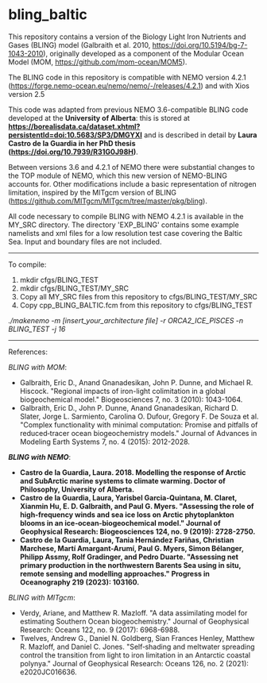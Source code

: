 # bling_baltic

This repository contains a version of the Biology Light Iron Nutrients and Gases (BLING) model (Galbraith et al. 2010, https://doi.org/10.5194/bg-7-1043-2010), originally developed as a component of the Modular Ocean Model (MOM, https://github.com/mom-ocean/MOM5). 

The BLING code in this repository is compatible with NEMO version 4.2.1 (https://forge.nemo-ocean.eu/nemo/nemo/-/releases/4.2.1) and with Xios version 2.5

This code was adapted from previous NEMO 3.6-compatible BLING code developed at the **University of Alberta**: this is stored at **https://borealisdata.ca/dataset.xhtml?persistentId=doi:10.5683/SP3/DMGYXI** and is described in detail by **Laura Castro de la Guardia in her PhD thesis (https://doi.org/10.7939/R31G0J98H)**. 

Between versions 3.6 and 4.2.1 of NEMO there were substantial changes to the TOP module of NEMO, which this new version of NEMO-BLING accounts for.  Other modifications include a basic representation of nitrogen limitation, inspired by the MITgcm version of BLING (https://github.com/MITgcm/MITgcm/tree/master/pkg/bling).

All code necessary to compile BLING with NEMO 4.2.1 is available in the MY_SRC directory.  The directory 'EXP_BLING' contains some example namelists and xml files for a low resolution test case covering the Baltic Sea.  Input and boundary files are not included.

-------------------------------------

To compile:

1) mkdir cfgs/BLING_TEST
2) mkdir cfgs/BLING_TEST/MY_SRC
3) Copy all MY_SRC files from this repository to cfgs/BLING_TEST/MY_SRC
4) Copy cpp_BLING_BALTIC.fcm from this repository to cfgs/BLING_TEST

*./makenemo -m [insert_your_architecture file] -r ORCA2_ICE_PISCES -n BLING_TEST -j 16*

-------------------------------------

References:

*BLING with MOM*:
  - Galbraith, Eric D., Anand Gnanadesikan, John P. Dunne, and Michael R. Hiscock. "Regional impacts of iron-light colimitation in a global biogeochemical model." Biogeosciences 7, no. 3 (2010): 1043-1064.
  - Galbraith, Eric D., John P. Dunne, Anand Gnanadesikan, Richard D. Slater, Jorge L. Sarmiento, Carolina O. Dufour, Gregory F. De Souza et al. "Complex functionality with minimal computation: Promise and pitfalls of reduced‐tracer ocean biogeochemistry models." Journal of Advances in Modeling Earth Systems 7, no. 4 (2015): 2012-2028.

***BLING with NEMO***:
  - **Castro de la Guardia, Laura. 2018. Modelling the response of Arctic and SubArctic marine systems to climate warming. Doctor of Philosophy, University of Alberta.**
  - **Castro de la Guardia, Laura, Yarisbel Garcia‐Quintana, M. Claret, Xianmin Hu, E. D. Galbraith, and Paul G. Myers. "Assessing the role of high‐frequency winds and sea ice loss on Arctic phytoplankton blooms in an ice‐ocean‐biogeochemical model." Journal of Geophysical Research: Biogeosciences 124, no. 9 (2019): 2728-2750.**
  - **Castro de la Guardia, Laura, Tania Hernández Fariñas, Christian Marchese, Martí Amargant-Arumí, Paul G. Myers, Simon Bélanger, Philipp Assmy, Rolf Gradinger, and Pedro Duarte. "Assessing net primary production in the northwestern Barents Sea using in situ, remote sensing and modelling approaches." Progress in Oceanography 219 (2023): 103160.**

*BLING with MITgcm*:
  - Verdy, Ariane, and Matthew R. Mazloff. "A data assimilating model for estimating Southern Ocean biogeochemistry." Journal of Geophysical Research: Oceans 122, no. 9 (2017): 6968-6988.
  - Twelves, Andrew G., Daniel N. Goldberg, Sian Frances Henley, Matthew R. Mazloff, and Daniel C. Jones. "Self‐shading and meltwater spreading control the transition from light to iron limitation in an Antarctic coastal polynya." Journal of Geophysical Research: Oceans 126, no. 2 (2021): e2020JC016636.
